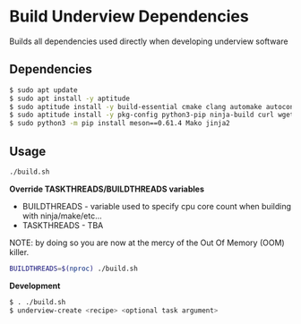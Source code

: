 # Build Underview Dependencies

Builds all dependencies used directly when developing underview software

## Dependencies

```sh
$ sudo apt update
$ sudo apt install -y aptitude
$ sudo aptitude install -y build-essential cmake clang automake autoconf libtool flex bison m4 yasm
$ sudo aptitude install -y pkg-config python3-pip ninja-build curl wget git gperf
$ sudo python3 -m pip install meson==0.61.4 Mako jinja2
```

## Usage

```sh
./build.sh
```

**Override TASKTHREADS/BUILDTHREADS variables**

* BUILDTHREADS - variable used to specify cpu core count when building with ninja/make/etc...
* TASKTHREADS  - TBA

NOTE: by doing so you are now at the mercy of the Out Of Memory (OOM) killer.

```sh
BUILDTHREADS=$(nproc) ./build.sh
```

**Development**
```sh
$ . ./build.sh
$ underview-create <recipe> <optional task argument>
```
